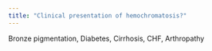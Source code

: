 ```yaml
---
title: "Clinical presentation of hemochromatosis?"
---
```

Bronze pigmentation, Diabetes, Cirrhosis, CHF, Arthropathy

